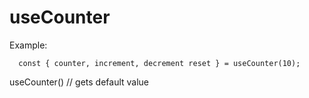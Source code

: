 # useCounter

Example:

```
  const { counter, increment, decrement reset } = useCounter(10);
```

useCounter() // gets default value